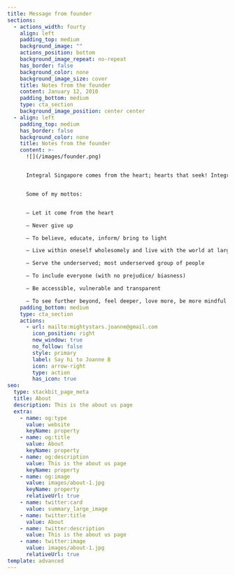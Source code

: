 ```yaml
---
title: Message from founder
sections:
  - actions_width: fourty
    align: left
    padding_top: medium
    background_image: ""
    actions_position: bottom
    background_image_repeat: no-repeat
    has_border: false
    background_color: none
    background_image_size: cover
    title: Notes from the founder
    content: January 12, 2010
    padding_bottom: medium
    type: cta_section
    background_image_position: center center
  - align: left
    padding_top: medium
    has_border: false
    background_color: none
    title: Notes from the founder
    content: >-
      ![](/images/founder.png)


      Integral Singapore comes from the heart; hearts that seek! Integral is inclusive and intuitive, universal and empowering. CAP to me means to CARE, be AWARE & PRESENT. Look around you! What problems do you see? How can you or we make it better? You can start by writing to us. Reach out and act! We live in a world that is both beautiful and terrible, but we, as co-inhabitants of this earth, can work together and make it less terrible.


      Some of my mottos:


      – Let it come from the heart

      – Never give up

      – To believe, educate, inform/ bring to light

      – Live within oneself wholesomely and live with the world at large harmoniously

      – Serve the underserved; most underserved group of people

      – To include everyone (with no prejudice/ biasness)

      – Be accessible, vulnerable and transparent

      – To see further beyond, feel deeper, love more, be more mindful than previously done
    padding_bottom: medium
    type: cta_section
    actions:
      - url: mailto:mightystars.joanne@gmail.com
        icon_position: right
        new_window: true
        no_follow: false
        style: primary
        label: Say hi to Joanne B
        icon: arrow-right
        type: action
        has_icon: true
seo:
  type: stackbit_page_meta
  title: About
  description: This is the about us page
  extra:
    - name: og:type
      value: website
      keyName: property
    - name: og:title
      value: About
      keyName: property
    - name: og:description
      value: This is the about us page
      keyName: property
    - name: og:image
      value: images/about-1.jpg
      keyName: property
      relativeUrl: true
    - name: twitter:card
      value: summary_large_image
    - name: twitter:title
      value: About
    - name: twitter:description
      value: This is the about us page
    - name: twitter:image
      value: images/about-1.jpg
      relativeUrl: true
template: advanced
---
```

